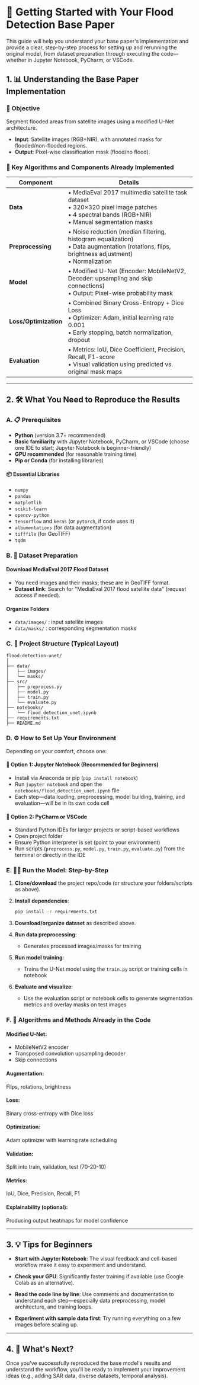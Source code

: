 # 🚀 Getting Started with Your Flood Detection Base Paper

This guide will help you understand your base paper's implementation and provide a clear, step-by-step process for setting up and rerunning the original model, from dataset preparation through executing the code—whether in Jupyter Notebook, PyCharm, or VSCode.

## 1. 📊 Understanding the Base Paper Implementation

### 🎯 Objective

Segment flooded areas from satellite images using a modified U-Net architecture.

- **Input**: Satellite images (RGB+NIR), with annotated masks for flooded/non-flooded regions.
- **Output**: Pixel-wise classification mask (flood/no flood).

### 🔧 Key Algorithms and Components Already Implemented

| Component             | Details                                                                                                                                            |
| --------------------- | -------------------------------------------------------------------------------------------------------------------------------------------------- |
| **Data**              | • MediaEval 2017 multimedia satellite task dataset<br>• 320×320 pixel image patches<br>• 4 spectral bands (RGB+NIR)<br>• Manual segmentation masks |
| **Preprocessing**     | • Noise reduction (median filtering, histogram equalization)<br>• Data augmentation (rotations, flips, brightness adjustment)<br>• Normalization   |
| **Model**             | • Modified U-Net (Encoder: MobileNetV2, Decoder: upsampling and skip connections)<br>• Output: Pixel-wise probability mask                         |
| **Loss/Optimization** | • Combined Binary Cross-Entropy + Dice Loss<br>• Optimizer: Adam, initial learning rate 0.001<br>• Early stopping, batch normalization, dropout    |
| **Evaluation**        | • Metrics: IoU, Dice Coefficient, Precision, Recall, F1-score<br>• Visual validation using predicted vs. original mask maps                        |

---

## 2. 🛠️ What You Need to Reproduce the Results

### A. 📋 Prerequisites

- **Python** (version 3.7+ recommended)
- **Basic familiarity** with Jupyter Notebook, PyCharm, or VSCode (choose one IDE to start; Jupyter Notebook is beginner-friendly)
- **GPU recommended** (for reasonable training time)
- **Pip or Conda** (for installing libraries)

#### 📦 Essential Libraries

- `numpy`
- `pandas`
- `matplotlib`
- `scikit-learn`
- `opencv-python`
- `tensorflow` and `keras` (or `pytorch`, if code uses it)
- `albumentations` (for data augmentation)
- `tifffile` (for GeoTIFF)
- `tqdm`

### B. 📁 Dataset Preparation

#### Download MediaEval 2017 Flood Dataset

- You need images and their masks; these are in GeoTIFF format.
- **Dataset link**: Search for "MediaEval 2017 flood satellite data" (request access if needed).

#### Organize Folders

- `data/images/` : input satellite images
- `data/masks/` : corresponding segmentation masks

### C. 📂 Project Structure (Typical Layout)

```
flood-detection-unet/
│
├── data/
│   ├── images/
│   └── masks/
├── src/
│   ├── preprocess.py
│   ├── model.py
│   ├── train.py
│   └── evaluate.py
├── notebooks/
│   └── flood_detection_unet.ipynb
├── requirements.txt
├── README.md
```

### D. ⚙️ How to Set Up Your Environment

Depending on your comfort, choose one:

#### 🔵 Option 1: Jupyter Notebook (Recommended for Beginners)

- Install via Anaconda or pip (`pip install notebook`)
- Run `jupyter notebook` and open the `notebooks/flood_detection_unet.ipynb` file
- Each step—data loading, preprocessing, model building, training, and evaluation—will be in its own code cell

#### 🔶 Option 2: PyCharm or VSCode

- Standard Python IDEs for larger projects or script-based workflows
- Open project folder
- Ensure Python interpreter is set (point to your environment)
- Run scripts (`preprocess.py`, `model.py`, `train.py`, `evaluate.py`) from the terminal or directly in the IDE

### E. 🏃‍♂️ Run the Model: Step-by-Step

1. **Clone/download** the project repo/code (or structure your folders/scripts as above).

2. **Install dependencies**:

   ```bash
   pip install -r requirements.txt
   ```

3. **Download/organize dataset** as described above.

4. **Run data preprocessing**:

   - Generates processed images/masks for training

5. **Run model training**:

   - Trains the U-Net model using the `train.py` script or training cells in notebook

6. **Evaluate and visualize**:
   - Use the evaluation script or notebook cells to generate segmentation metrics and overlay masks on test images

### F. 🧠 Algorithms and Methods Already in the Code

#### **Modified U-Net**:

- MobileNetV2 encoder
- Transposed convolution upsampling decoder
- Skip connections

#### **Augmentation**:

Flips, rotations, brightness

#### **Loss**:

Binary cross-entropy with Dice loss

#### **Optimization**:

Adam optimizer with learning rate scheduling

#### **Validation**:

Split into train, validation, test (70-20-10)

#### **Metrics**:

IoU, Dice, Precision, Recall, F1

#### **Explainability (optional)**:

Producing output heatmaps for model confidence

---

## 3. 💡 Tips for Beginners

- **Start with Jupyter Notebook**: The visual feedback and cell-based workflow make it easy to experiment and understand.

- **Check your GPU**: Significantly faster training if available (use Google Colab as an alternative).

- **Read the code line by line**: Use comments and documentation to understand each step—especially data preprocessing, model architecture, and training loops.

- **Experiment with sample data first**: Try running everything on a few images before scaling up.

---

## 4. 🎯 What's Next?

Once you've successfully reproduced the base model's results and understand the workflow, you'll be ready to implement your improvement ideas (e.g., adding SAR data, diverse datasets, temporal analysis).
